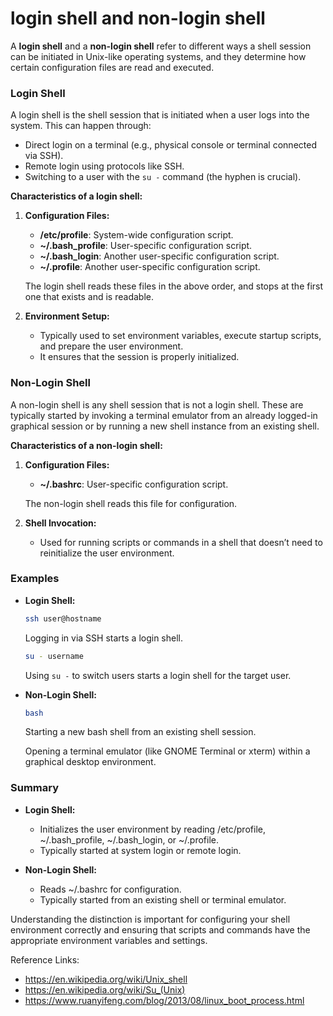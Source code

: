 # login shell and non-login shell

A **login shell** and a **non-login shell** refer to different ways a shell session can be initiated in Unix-like operating systems, and they determine how certain configuration files are read and executed.

### Login Shell
A login shell is the shell session that is initiated when a user logs into the system. This can happen through:

- Direct login on a terminal (e.g., physical console or terminal connected via SSH).
- Remote login using protocols like SSH.
- Switching to a user with the `su -` command (the hyphen is crucial).

**Characteristics of a login shell:**

1. **Configuration Files:**
   - **/etc/profile**: System-wide configuration script.
   - **~/.bash_profile**: User-specific configuration script.
   - **~/.bash_login**: Another user-specific configuration script.
   - **~/.profile**: Another user-specific configuration script.

   The login shell reads these files in the above order, and stops at the first one that exists and is readable.

2. **Environment Setup:**
   - Typically used to set environment variables, execute startup scripts, and prepare the user environment.
   - It ensures that the session is properly initialized.

### Non-Login Shell
A non-login shell is any shell session that is not a login shell. These are typically started by invoking a terminal emulator from an already logged-in graphical session or by running a new shell instance from an existing shell.

**Characteristics of a non-login shell:**

1. **Configuration Files:**
   - **~/.bashrc**: User-specific configuration script.

   The non-login shell reads this file for configuration.

2. **Shell Invocation:**
   - Used for running scripts or commands in a shell that doesn’t need to reinitialize the user environment.

### Examples
- **Login Shell:**
  ```sh
  ssh user@hostname
  ```
  Logging in via SSH starts a login shell.

  ```sh
  su - username
  ```
  Using `su -` to switch users starts a login shell for the target user.

- **Non-Login Shell:**
  ```sh
  bash
  ```
  Starting a new bash shell from an existing shell session.

  Opening a terminal emulator (like GNOME Terminal or xterm) within a graphical desktop environment.

### Summary
- **Login Shell:**
  - Initializes the user environment by reading /etc/profile, ~/.bash_profile, ~/.bash_login, or ~/.profile.
  - Typically started at system login or remote login.

- **Non-Login Shell:**
  - Reads ~/.bashrc for configuration.
  - Typically started from an existing shell or terminal emulator.

Understanding the distinction is important for configuring your shell environment correctly and ensuring that scripts and commands have the appropriate environment variables and settings.

Reference Links:

- https://en.wikipedia.org/wiki/Unix_shell
- https://en.wikipedia.org/wiki/Su_(Unix)
- https://www.ruanyifeng.com/blog/2013/08/linux_boot_process.html